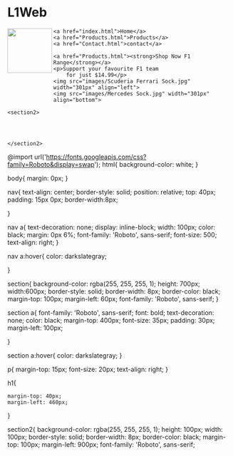 # L1Web

<!doctype html>
<head>
    <title>Barmy</title>
    <link rel="stylesheet" href="styles.css">

</head>
<body>
<nav>
    <img src="images/logo.gif" width="100px" align="left">
    
    <a href="index.html">Home</a>
    <a href="Products.html">Products</a>
    <a href="Contact.html">contact</a>
</nav>
<section>
       
    <a href="Products.html"><strong>Shop Now F1 Range</strong></a>
    <p>Support your favourite F1 team 
        for just $14.99</p>
    <img src="images/Scuderia Ferrari Sock.jpg" width="301px" align="left">
    <img src="images/Mercedes Sock.jpg" width="301px" align="bottom">
    


</section>

    <section2>
    
    
         

    </section2>
        



</body>

@import url('https://fonts.googleapis.com/css?family=Roboto&display=swap');
html{
    background-color: white;
}


body{
    margin: 0px;
}

nav{
    text-align: center;
    border-style: solid;
    position: relative;
    top: 40px;
    padding: 15px 0px;
    border-width:8px;
    
}

nav a{
    text-decoration: none;
    display: inline-block;
    width: 100px;
    color: black;
    margin: 0px 6%;
    font-family: 'Roboto', sans-serif;
    font-size: 500;
    text-align: right;
}

nav a:hover{
    color: darkslategray;
    
}

section{
    background-color: rgba(255, 255, 255, 1);
    height: 700px;
    width:600px;
    border-style: solid;
    border-width: 8px;
    border-color: black;
    margin-top: 100px;
    margin-left: 60px;
    font-family: 'Roboto', sans-serif;
}

section a{
     font-family: 'Roboto', sans-serif;
    font: bold;
    text-decoration: none;
    color: black;
    margin-top: 400px;
    font-size: 35px;
    padding: 30px;
    margin-left: 100px;
    
    
}

section a:hover{
    color: darkslategray;
}

p{
    margin-top: 15px;
    font-size: 20px;
    text-align: right;
}


h1{
    
    margin-top: 40px;
    margin-left: 460px;
}

    

section2{
    background-color: rgba(255, 255, 255, 1);
    height: 100px;
    width: 100px;
    border-style: solid;
    border-width: 8px;
    border-color: black;
    margin-top: 100px;
    margin-left: 900px;
    font-family: 'Roboto', sans-serif;
